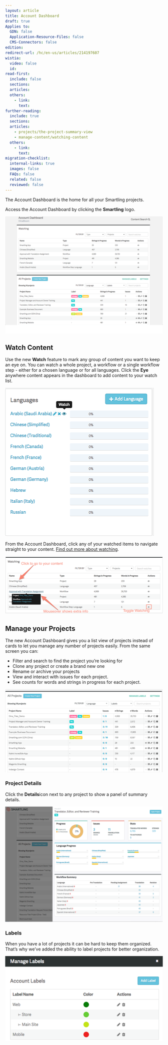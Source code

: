 ```yaml
---
layout: article
title: Account Dashboard
draft: true
Applies to:
  GDN: false
  Application-Resource-Files: false
  CMS-Connectors: false
edition:
redirect-url: /hc/en-us/articles/214197607
wistia:
  video: false
  id:
read-first:
  include: false
  sections:
  articles:
  others:
    - link:
      text:
further-reading:
  include: true
  sections:
  articles:
    - projects/the-project-summary-view
    - manage-content/watching-content
  others:
    - link:
      text:
migration-checklist:
  internal-links: true
  images: false
  FAQs: false
  related: false
  reviewed: false
---
```



The Account Dashboard is the home for all your Smartling projects.

Access the Account Dashboard by clicking the **Smartling** logo.

![](/uploads/versions/smartling---account-dashboard-2---x----1286-958x---.png)

## Watch Content

Use the new **Watch** feature to mark any group of content you want to keep an eye on. You can watch a whole project, a workflow or a single workflow step - either for a chosen language or for all languages. Click the **Eye** anywhere content appears in the dashboard to add content to your watch list.

![](/uploads/versions/smartling---summary-7---x----476-474x---.png)

From the Account Dashboard, click any of your watched items to navigate straight to your content. [Find out more about watching](/knowledge-base/articles/watching-content/).

![](/uploads/versions/smartling---account-dashboard-3---x----1093-404x---.png)

## Manage your Projects

The new Account Dashboard gives you a list view of projects instead of cards to let you manage any number of projects easily. From the same screen you can:

* Filter and search to find the project you’re looking for
* Clone any project or create a brand new one
* Rename or archive your projects
* View and interact with issues for each project.
* See counts for words and strings in progress for each project.


![](/uploads/versions/smartling---account-dashboard-4---x----2190-1154x---.png)

### Project Details

Click the **Details**icon next to any project to show a panel of summary details.

![](/uploads/versions/smartling---account-dashboard-and-untitled-document---google-docs-and-application-resource-files-project--upload-and-manage-files--smartling-help-center---x----1280-936x---.png)

### Labels

When you have a lot of projects it can be hard to keep them organized. That’s why we’ve added the ability to label projects for better organization.

![](/uploads/versions/smartling---account-dashboard-5---x----570-307x---.png)